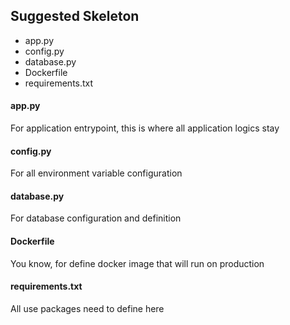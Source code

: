 ## Suggested Skeleton
- app.py
- config.py
- database.py
- Dockerfile
- requirements.txt

#### app.py
For application entrypoint, this is where all application logics stay

#### config.py
For all environment variable configuration

#### database.py
For database configuration and definition

#### Dockerfile
You know, for define docker image that will run on production

#### requirements.txt
All use packages need to define here
